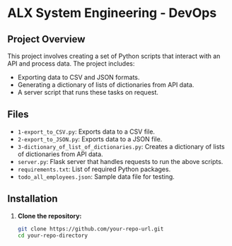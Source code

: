 # ALX System Engineering - DevOps

## Project Overview

This project involves creating a set of Python scripts that interact with an API and process data. The project includes:

- Exporting data to CSV and JSON formats.
- Generating a dictionary of lists of dictionaries from API data.
- A server script that runs these tasks on request.

## Files

- `1-export_to_CSV.py`: Exports data to a CSV file.
- `2-export_to_JSON.py`: Exports data to a JSON file.
- `3-dictionary_of_list_of_dictionaries.py`: Creates a dictionary of lists of dictionaries from API data.
- `server.py`: Flask server that handles requests to run the above scripts.
- `requirements.txt`: List of required Python packages.
- `todo_all_employees.json`: Sample data file for testing.

## Installation

1. **Clone the repository:**
   ```bash
   git clone https://github.com/your-repo-url.git
   cd your-repo-directory

